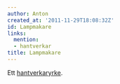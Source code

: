 ```yaml
---
author: Anton
created_at: '2011-11-29T18:08:32Z'
id: Lampmakare
links:
  mention:
  - hantverkar
title: Lampmakare
---
```


Ett [hantverkaryrke].

  [hantverkaryrke]: hantverkar
